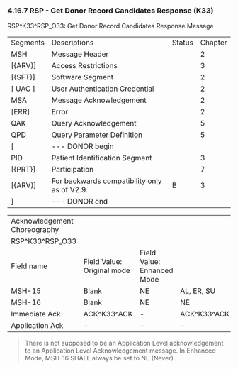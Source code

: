 ### 4.16.7 RSP - Get Donor Record Candidates Response (K33)

RSP^K33^RSP_O33: Get Donor Record Candidates Response Message

|     |     |     |     |
| --- | --- | --- | --- |
| Segments | Descriptions | Status | Chapter |
| MSH | Message Header |  | 2 |
| [\{ARV}] | Access Restrictions |  | 3 |
| [\{SFT}] | Software Segment |  | 2 |
| [ UAC ] | User Authentication Credential |  | 2 |
| MSA | Message Acknowledgement |  | 2 |
| [ERR] | Error |  | 2 |
| QAK | Query Acknowledgement |  | 5 |
| QPD | Query Parameter Definition |  | 5 |
| [ | --- DONOR begin |  |  |
| PID | Patient Identification Segment |  | 3 |
| [\{PRT}] | Participation |  | 7 |
| [\{ARV}] | For backwards compatibility only as of V2.9. | B | 3 |
| ] | --- DONOR end |  |  |

|     |     |     |     |
| --- | --- | --- | --- |
| Acknowledgement Choreography |  |  |  |
| RSP^K33^RSP_O33 |  |  |  |
| Field name | Field Value: Original mode | Field Value: Enhanced Mode |  |
| MSH-15 | Blank | NE | AL, ER, SU |
| MSH-16 | Blank | NE | NE |
| Immediate Ack | ACK^K33^ACK | - | ACK^K33^ACK |
| Application Ack | - | - | - |

> There is not supposed to be an Application Level acknowledgement to an Application Level Acknowledgement message. In Enhanced Mode, MSH-16 SHALL always be set to NE (Never).
